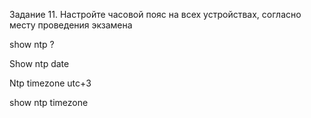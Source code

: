 Задание 11. Настройте часовой пояс на всех устройствах, согласно месту проведения экзамена

show ntp ?

Show ntp date

Ntp timezone utc+3

show ntp timezone
